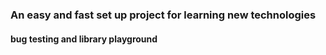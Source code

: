 ### An easy and fast set up project for learning new technologies
#### bug testing and library playground